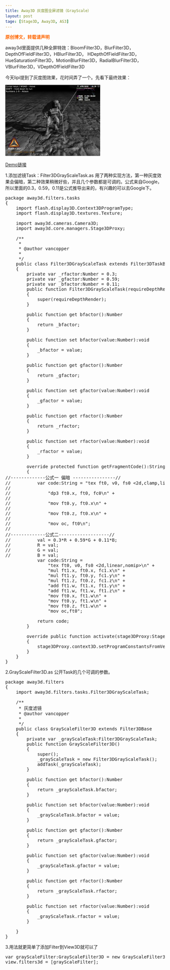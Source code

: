 ```yaml
---
title: Away3D 灰度图全屏滤镜（GrayScale）
layout: post
tage: [Stage3D, Away3D, AS3]
---
```

<span style="color: #ff6600;"><strong>原创博文，转载请声明</strong></span>

away3d里面提供几种全屏特效：BloomFilter3D，BlurFilter3D，DepthOfFieldFilter3D，HBlurFilter3D， HDepthOfFieldFilter3D，HueSaturationFilter3D，MotionBlurFilter3D，RadialBlurFilter3D， VBlurFilter3D，VDepthOfFieldFilter3D

今天lipi提到了灰度图效果，花时间弄了一个。先看下最终效果：

![image](../images/wp-content/uploads/2013/11/灰度图-300x224.jpg)

<a title="GrayScaleDemo" href="http://blog.as3er.com/demo/GrayScale.html" target="_blank">Demo链接</a>

1.添加滤镜Task：Filter3DGrayScaleTask.as 用了两种实现方法，第一种灰度效果会偏暗，第二种效果稍微好些，并且几个参数都是可调的。公式来自Google，所以里面的0.3，0.59，0.11是公式推导出来的，有兴趣的可以去Google下。

<pre class="brush:as3">package away3d.filters.tasks
{
    import flash.display3D.Context3DProgramType;
    import flash.display3D.textures.Texture;

    import away3d.cameras.Camera3D;
    import away3d.core.managers.Stage3DProxy;

    /**
     *  
     * @author vancopper
     * 
     */ 
    public class Filter3DGrayScaleTask extends Filter3DTaskBase
    {
        private var _rfactor:Number = 0.3;
        private var _gfactor:Number = 0.59;
        private var _bfactor:Number = 0.11;
        public function Filter3DGrayScaleTask(requireDepthRender:Boolean=false)
        {
            super(requireDepthRender);
        }

        public function get bfactor():Number
        {
            return _bfactor;
        }

        public function set bfactor(value:Number):void
        {
            _bfactor = value;
        }

        public function get gfactor():Number
        {
            return _gfactor;
        }

        public function set gfactor(value:Number):void
        {
            _gfactor = value;
        }

        public function get rfactor():Number
        {
            return _rfactor;
        }

        public function set rfactor(value:Number):void
        {
            _rfactor = value;
        }

        override protected function getFragmentCode():String
        {
//-------------公式一 偏暗 ----------------//
//          var code:String = "tex ft0, v0, fs0 &lt;2d,clamp,linear&gt;\n" +
//
//              "dp3 ft0.x, ft0, fc0\n" +
//              
//              "mov ft0.y, ft0.x\n" +
//              
//              "mov ft0.z, ft0.x\n" +
//              
//              "mov oc, ft0\n";
//          
//-------------公式二-------------------//         
//          val = 0.3*R + 0.59*G + 0.11*B;
//          R = val;
//          G = val;
//          B = val;
            var code:String = 
                "tex ft0, v0, fs0 &lt;2d,linear,nomip&gt;\n" +
                "mul ft1.x, ft0.x, fc1.x\n" +
                "mul ft1.y, ft0.y, fc1.y\n" +
                "mul ft1.z, ft0.z, fc1.z\n" +
                "add ft1.w, ft1.x, ft1.y\n" +
                "add ft1.w, ft1.w, ft1.z\n" +
                "mov ft0.x, ft1.w\n" +
                "mov ft0.y, ft1.w\n" +
                "mov ft0.z, ft1.w\n" +
                "mov oc,ft0";

            return code;
        }

        override public function activate(stage3DProxy:Stage3DProxy, camera:Camera3D, depthTexture:Texture):void
        {
            stage3DProxy.context3D.setProgramConstantsFromVector(Context3DProgramType.FRAGMENT, 1, Vector.&lt;Number&gt;([_rfactor, _gfactor, _bfactor,0]) );
        }
    }
}</pre>

2.GrayScaleFilter3D.as 公开Task的几个可调的参数。

<pre class="brush:as3">package away3d.filters
{
    import away3d.filters.tasks.Filter3DGrayScaleTask;

    /**
     * 灰度滤镜 
     * @author vancopper
     * 
     */ 
    public class GrayScaleFilter3D extends Filter3DBase
    {
        private var _grayScaleTask:Filter3DGrayScaleTask;
        public function GrayScaleFilter3D()
        {
            super();
            _grayScaleTask = new Filter3DGrayScaleTask();
            addTask(_grayScaleTask);
        }

        public function get bfactor():Number
        {
            return _grayScaleTask.bfactor;
        }

        public function set bfactor(value:Number):void
        {
            _grayScaleTask.bfactor = value;
        }

        public function get gfactor():Number
        {
            return _grayScaleTask.gfactor;
        }

        public function set gfactor(value:Number):void
        {
            _grayScaleTask.gfactor = value;
        }

        public function get rfactor():Number
        {
            return _grayScaleTask.rfactor;
        }

        public function set rfactor(value:Number):void
        {
            _grayScaleTask.rfactor = value;
        }

    }
}</pre>

3.用法就更简单了添加Filter到View3D就可以了

<pre class="brush:as3">var grayScaleFilter:GrayScaleFilter3D = new GrayScaleFilter3D();
view.filters3d = [grayScaleFilter];</pre>

 [1]: http://blog.as3er.com/wp-content/uploads/2013/11/灰度图.jpg